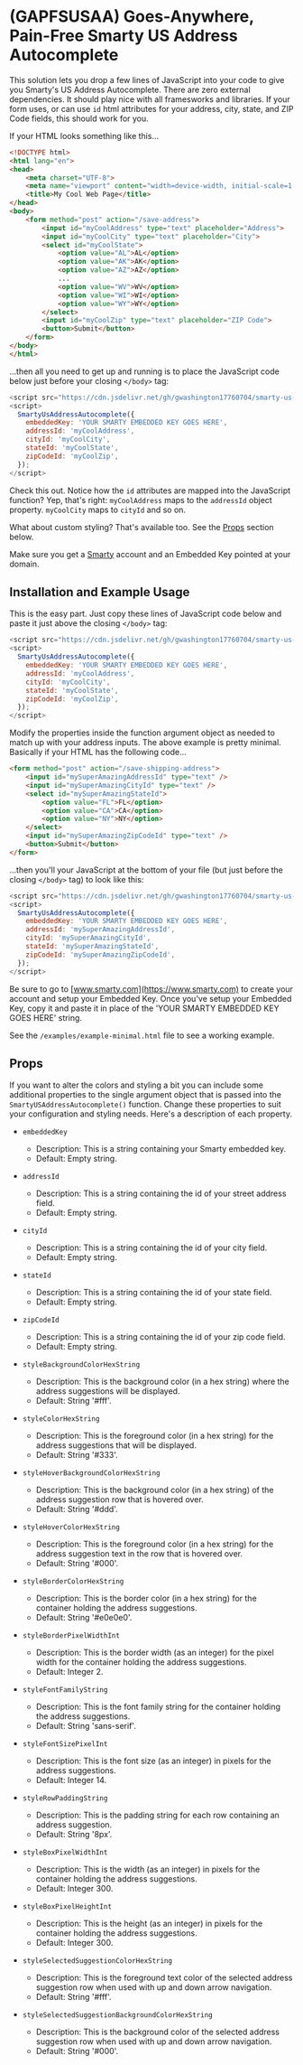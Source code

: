 # (GAPFSUSAA) Goes-Anywhere, Pain-Free Smarty US Address Autocomplete

This solution lets you drop a few lines of JavaScript into your code to give you Smarty's US Address Autocomplete. There are zero external dependencies. It should play nice with all framesworks and libraries. If your form uses, or can use `id` html attributes for your address, city, state, and ZIP Code fields, this should work for you. 

If your HTML looks something like this...

```html
<!DOCTYPE html>
<html lang="en">
<head>
    <meta charset="UTF-8">
    <meta name="viewport" content="width=device-width, initial-scale=1.0">
    <title>My Cool Web Page</title>
</head>
<body>
    <form method="post" action="/save-address">
        <input id="myCoolAddress" type="text" placeholder="Address">
        <input id="myCoolCity" type="text" placeholder="City">
        <select id="myCoolState">
            <option value="AL">AL</option>
            <option value="AK">AK</option>
            <option value="AZ">AZ</option>
            ...
            <option value="WV">WV</option>
            <option value="WI">WI</option>
            <option value="WY">WY</option>
        </select>
        <input id="myCoolZip" type="text" placeholder="ZIP Code">
        <button>Submit</button>
    </form>
</body>
</html>
```

...then all you need to get up and running is to place the JavaScript code below just before your closing `</body>` tag:

```javascript
<script src="https://cdn.jsdelivr.net/gh/gwashington17760704/smarty-us-address-autocomplete/src/smarty-us-address-autocomplete.js"></script>
<script>
  SmartyUsAddressAutocomplete({
    embeddedKey: 'YOUR SMARTY EMBEDDED KEY GOES HERE',
    addressId: 'myCoolAddress',
    cityId: 'myCoolCity',
    stateId: 'myCoolState',
    zipCodeId: 'myCoolZip',
  });
</script>
```

Check this out. Notice how the `id` attributes are mapped into the JavaScript function? Yep, that's right: `myCoolAddress` maps to the `addressId` object property.  `myCoolCity` maps to `cityId` and so on.

What about custom styling? That's available too. See the [Props](#props) section below. 

Make sure you get a [Smarty](https://www.smarty.com) account and an Embedded Key pointed at your domain.

## Installation and Example Usage
This is the easy part. Just copy these lines of JavaScript code below and paste it just above the closing `</body>` tag:

```javascript
<script src="https://cdn.jsdelivr.net/gh/gwashington17760704/smarty-us-address-autocomplete/src/smarty-us-address-autocomplete.js"></script>
<script>
  SmartyUsAddressAutocomplete({
    embeddedKey: 'YOUR SMARTY EMBEDDED KEY GOES HERE',
    addressId: 'myCoolAddress',
    cityId: 'myCoolCity',
    stateId: 'myCoolState',
    zipCodeId: 'myCoolZip',
  });
</script>
```

Modify the properties inside the function argument object as needed to match up with your address inputs. The above example is pretty minimal. Basically if your HTML has the following code...

```html
<form method="post" action="/save-shipping-address">
    <input id="mySuperAmazingAddressId" type="text" />
    <input id="mySuperAmazingCityId" type="text" />
    <select id="mySuperAmazingStateId">
        <option value="FL">FL</option>
        <option value="CA">CA</option>
        <option value="NY">NY</option>
    </select>
    <input id="mySuperAmazingZipCodeId" type="text" />
    <button>Submit</button>
</form>
```

...then you'll your JavaScript at the bottom of your file (but just before the closing `</body>` tag) to look like this:

```javascript
<script src="https://cdn.jsdelivr.net/gh/gwashington17760704/smarty-us-address-autocomplete/src/smarty-us-address-autocomplete.js"></script>
<script>
  SmartyUsAddressAutocomplete({
    embeddedKey: 'YOUR SMARTY EMBEDDED KEY GOES HERE',
    addressId: 'mySuperAmazingAddressId',
    cityId: 'mySuperAmazingCityId',
    stateId: 'mySuperAmazingStateId',
    zipCodeId: 'mySuperAmazingZipCodeId',
  });
</script>
```

Be sure to go to [www.smarty.com](https://www.smarty.com) to create your account and setup your Embedded Key. Once you've setup your Embedded Key, copy it and paste it in place of the 'YOUR SMARTY EMBEDDED KEY GOES HERE' string.

See the `/examples/example-minimal.html` file to see a working example.

## Props

If you want to alter the colors and styling a bit you can include some additional properties to the single argument object that is passed into the `SmartyUSAddressAutocomplete()` function. Change these properties to suit your configuration and styling needs. Here's a description of each property.

* `embeddedKey`
    * Description: This is a string containing your Smarty embedded key.
    * Default: Empty string.

* `addressId`
    * Description: This is a string containing the id of your street address field.
    * Default: Empty string.

* `cityId`
    * Description: This is a string containing the id of your city field.
    * Default: Empty string.
 
* `stateId`
    * Description: This is a string containing the id of your state field.
    * Default: Empty string.

* `zipCodeId`
    * Description: This is a string containing the id of your zip code field.
    * Default: Empty string.

* `styleBackgroundColorHexString`
    * Description: This is the background color (in a hex string) where the address suggestions will be displayed.
    * Default: String '#fff'.

* `styleColorHexString`
    * Description: This is the foreground color (in a hex string) for the address suggestions that will be displayed.
    * Default: String '#333'.

* `styleHoverBackgroundColorHexString`
    * Description: This is the background color (in a hex string) of the address suggestion row that is hovered over.
    * Default: String '#ddd'.

* `styleHoverColorHexString`
    * Description: This is the foreground color (in a hex string) for the address suggestion text in the row that is hovered over.
    * Default: String '#000'.
 
* `styleBorderColorHexString`
    * Description: This is the border color (in a hex string) for the container holding the address suggestions.
    * Default: String '#e0e0e0'.

* `styleBorderPixelWidthInt`
    * Description: This is the border width (as an integer) for the pixel width for the container holding the address suggestions.
    * Default: Integer 2.
 
* `styleFontFamilyString`
    * Description: This is the font family string for the container holding the address suggestions.
    * Default: String 'sans-serif'.
 
* `styleFontSizePixelInt`
    * Description: This is the font size (as an integer) in pixels for the address suggestions.
    * Default: Integer 14.

* `styleRowPaddingString`
    * Description: This is the padding string for each row containing an address suggestion.
    * Default: String '8px'.
 
* `styleBoxPixelWidthInt`
    * Description: This is the width (as an integer) in pixels for the container holding the address suggestions.
    * Default: Integer 300.

* `styleBoxPixelHeightInt`
    * Description: This is the height (as an integer) in pixels for the container holding the address suggestions.
    * Default: Integer 300.

* `styleSelectedSuggestionColorHexString`
    * Description: This is the foreground text color of the selected address suggestion row when used with up and down arrow navigation.
    * Default: String '#fff'.

* `styleSelectedSuggestionBackgroundColorHexString`
    * Description: This is the background color of the selected address suggestion row when used with up and down arrow navigation.
    * Default: String '#000'.
